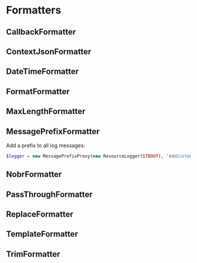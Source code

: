 # Formatters

## CallbackFormatter


## ContextJsonFormatter


## DateTimeFormatter


## FormatFormatter


## MaxLengthFormatter


## MessagePrefixFormatter

Add a prefix to all log messages:

```PHP
$logger = new MessagePrefixProxy(new ResourceLogger(STDOUT), 'AddCustomer: ');
```


## NobrFormatter


## PassThroughFormatter


## ReplaceFormatter


## TemplateFormatter


## TrimFormatter
